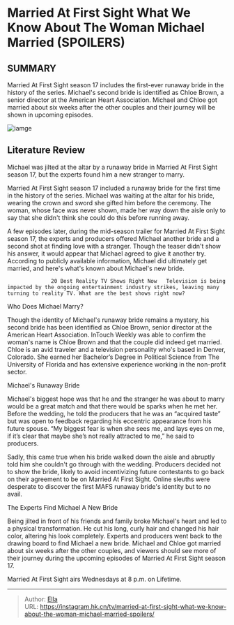 # Married At First Sight What We Know About The Woman Michael Married (SPOILERS)


## SUMMARY 



  Married At First Sight season 17 includes the first-ever runaway bride in the history of the series.   Michael&#39;s second bride is identified as Chloe Brown, a senior director at the American Heart Association.   Michael and Chloe got married about six weeks after the other couples and their journey will be shown in upcoming episodes.  

![iamge](https://static1.srcdn.com/wordpress/wp-content/uploads/2023/12/married-at-first-sight-viewers-call-out-lack-of-intimacy-among-couples-in-season-17.jpg)

## Literature Review
Michael was jilted at the altar by a runaway bride in Married At First Sight season 17, but the experts found him a new stranger to marry.




Married At First Sight season 17 included a runaway bride for the first time in the history of the series. Michael was waiting at the altar for his bride, wearing the crown and sword she gifted him before the ceremony. The woman, whose face was never shown, made her way down the aisle only to say that she didn&#39;t think she could do this before running away.




A few episodes later, during the mid-season trailer for Married At First Sight season 17, the experts and producers offered Michael another bride and a second shot at finding love with a stranger. Though the teaser didn&#39;t show his answer, it would appear that Michael agreed to give it another try. According to publicly available information, Michael did ultimately get married, and here&#39;s what&#39;s known about Michael&#39;s new bride.

                  20 Best Reality TV Shows Right Now   Television is being impacted by the ongoing entertainment industry strikes, leaving many turning to reality TV. What are the best shows right now?    


 Who Does Michael Marry? 
          

Though the identity of Michael&#39;s runaway bride remains a mystery, his second bride has been identified as Chloe Brown, senior director at the American Heart Association. InTouch Weekly was able to confirm the woman&#39;s name is Chloe Brown and that the couple did indeed get married. Chloe is an avid traveler and a television personality who&#39;s based in Denver, Colorado. She earned her Bachelor’s Degree in Political Science from The University of Florida and has extensive experience working in the non-profit sector.






 Michael&#39;s Runaway Bride 
          

Michael&#39;s biggest hope was that he and the stranger he was about to marry would be a great match and that there would be sparks when he met her. Before the wedding, he told the producers that he was an “acquired taste” but was open to feedback regarding his eccentric appearance from his future spouse. “My biggest fear is when she sees me, and lays eyes on me, if it’s clear that maybe she’s not really attracted to me,” he said to producers.

Sadly, this came true when his bride walked down the aisle and abruptly told him she couldn&#39;t go through with the wedding. Producers decided not to show the bride, likely to avoid incentivizing future contestants to go back on their agreement to be on Married At First Sight. Online sleuths were desperate to discover the first MAFS runaway bride&#39;s identity but to no avail.






 The Experts Find Michael A New Bride 
          

Being jilted in front of his friends and family broke Michael&#39;s heart and led to a physical transformation. He cut his long, curly hair and changed his hair color, altering his look completely. Experts and producers went back to the drawing board to find Michael a new bride. Michael and Chloe got married about six weeks after the other couples, and viewers should see more of their journey during the upcoming episodes of Married At First Sight season 17.



Married At First Sight airs Wednesdays at 8 p.m. on Lifetime.






---

> Author: [Ella](https://instagram.hk.cn/)  
> URL: https://instagram.hk.cn/tv/married-at-first-sight-what-we-know-about-the-woman-michael-married-spoilers/  

